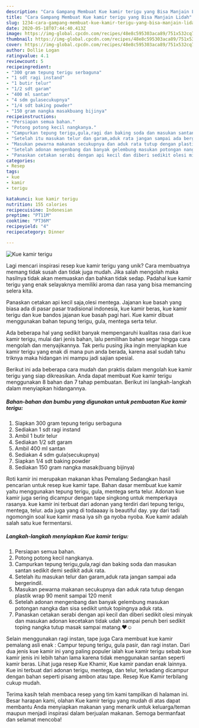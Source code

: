 ```yaml
---
description: "Cara Gampang Membuat Kue kamir terigu yang Bisa Manjain Lidah"
title: "Cara Gampang Membuat Kue kamir terigu yang Bisa Manjain Lidah"
slug: 1234-cara-gampang-membuat-kue-kamir-terigu-yang-bisa-manjain-lidah
date: 2020-05-18T07:44:40.413Z
image: https://img-global.cpcdn.com/recipes/48e8c595303aca89/751x532cq70/kue-kamir-terigu-foto-resep-utama.jpg
thumbnail: https://img-global.cpcdn.com/recipes/48e8c595303aca89/751x532cq70/kue-kamir-terigu-foto-resep-utama.jpg
cover: https://img-global.cpcdn.com/recipes/48e8c595303aca89/751x532cq70/kue-kamir-terigu-foto-resep-utama.jpg
author: Dollie Logan
ratingvalue: 4.1
reviewcount: 5
recipeingredient:
- "300 gram tepung terigu serbaguna"
- "1 sdt ragi instand"
- "1 butir telur"
- "1/2 sdt garam"
- "400 ml santan"
- "4 sdm gulasecukupnya"
- "1/4 sdt baking powder"
- "150 gram nangka masakbuang bijinya"
recipeinstructions:
- "Persiapan semua bahan."
- "Potong potong kecil nangkanya."
- "Campurkan tepung terigu,gula,ragi dan baking soda dan masukan santan sedikit demi sedikit aduk rata."
- "Setelah itu masukan telur dan garam,aduk rata jangan sampai ada bergerindil."
- "Masukan pewarna makanan secukupnya dan aduk rata tutup dengan plastik wrap 90 menit sampai 120 menit"
- "Setelah adonan mengenbang dan banyak gelembung masukan potongan nangka dan sisa sedikit untuk topingnya aduk rata."
- "Panaskan cetakan serabi dengan api kecil dan diberi sedikit olesi minyak dan masukan adonan kecetakan tidak udah sampai penuh beri sedikit toping nangka tutup masak sampai matang.❤☺️"
categories:
- Resep
tags:
- kue
- kamir
- terigu

katakunci: kue kamir terigu 
nutrition: 155 calories
recipecuisine: Indonesian
preptime: "PT11M"
cooktime: "PT36M"
recipeyield: "4"
recipecategory: Dinner

---
```



![Kue kamir terigu](https://img-global.cpcdn.com/recipes/48e8c595303aca89/751x532cq70/kue-kamir-terigu-foto-resep-utama.jpg)

Lagi mencari inspirasi resep kue kamir terigu yang unik? Cara membuatnya memang tidak susah dan tidak juga mudah. Jika salah mengolah maka hasilnya tidak akan memuaskan dan bahkan tidak sedap. Padahal kue kamir terigu yang enak selayaknya memiliki aroma dan rasa yang bisa memancing selera kita.

Panaskan cetakan api kecil saja,olesi mentega. Jajanan kue basah yang biasa ada di pasar pasar tradisional indonesia, kue kamir beras, kue kamir terigu dan kue bandos jajanan kue basah pagi hari. Kue kamir dibuat menggunakan bahan tepung terigu, gula, mentega serta telur.

Ada beberapa hal yang sedikit banyak mempengaruhi kualitas rasa dari kue kamir terigu, mulai dari jenis bahan, lalu pemilihan bahan segar hingga cara mengolah dan menyajikannya. Tak perlu pusing jika ingin menyiapkan kue kamir terigu yang enak di mana pun anda berada, karena asal sudah tahu triknya maka hidangan ini mampu jadi sajian spesial.


Berikut ini ada beberapa cara mudah dan praktis dalam mengolah kue kamir terigu yang siap dikreasikan. Anda dapat membuat Kue kamir terigu menggunakan 8 bahan dan 7 tahap pembuatan. Berikut ini langkah-langkah dalam menyiapkan hidangannya.

<!--inarticleads1-->

##### Bahan-bahan dan bumbu yang digunakan untuk pembuatan Kue kamir terigu:

1. Siapkan 300 gram tepung terigu serbaguna
1. Sediakan 1 sdt ragi instand
1. Ambil 1 butir telur
1. Sediakan 1/2 sdt garam
1. Ambil 400 ml santan
1. Sediakan 4 sdm gula(secukupnya)
1. Siapkan 1/4 sdt baking powder
1. Sediakan 150 gram nangka masak(buang bijinya)


Roti kamir ini merupakan makanan khas Pemalang Sedangkan hasil pencarian untuk resep kue kamir tape. Bahan dasar membuat kue kamir yaitu menggunakan tepung terigu, gula, mentega serta telur. Adonan kue kamir juga sering dicampur dengan tape singkong untuk memperkaya rasanya. kue kamir ini terbuat dari adonan yang terdiri dari tepung terigu, mentega, telur. ada juga yang di todaaaay is beautiful day. yay dari tadi ngomongin soal kue kamir masa iya sih ga nyoba nyoba. Kue kamir adalah salah satu kue fermentarsi. 

<!--inarticleads2-->

##### Langkah-langkah menyiapkan Kue kamir terigu:

1. Persiapan semua bahan.
1. Potong potong kecil nangkanya.
1. Campurkan tepung terigu,gula,ragi dan baking soda dan masukan santan sedikit demi sedikit aduk rata.
1. Setelah itu masukan telur dan garam,aduk rata jangan sampai ada bergerindil.
1. Masukan pewarna makanan secukupnya dan aduk rata tutup dengan plastik wrap 90 menit sampai 120 menit
1. Setelah adonan mengenbang dan banyak gelembung masukan potongan nangka dan sisa sedikit untuk topingnya aduk rata.
1. Panaskan cetakan serabi dengan api kecil dan diberi sedikit olesi minyak dan masukan adonan kecetakan tidak udah sampai penuh beri sedikit toping nangka tutup masak sampai matang.❤☺️


Selain menggunakan ragi instan, tape juga Cara membuat kue kamir pemalang asli enak : Campur tepung terigu, gula pasir, dan ragi instan. Dari dua jenis kue kamir ini yang paling populer ialah kue kamir terigu sebab kue kamir jenis ini lebih tahan lama karena tidak menggunakan santan seperti kamir beras. Lihat juga resep Kue Khamir, Kue kamir pandan enak lainnya. Kue ini terbuat dari adonan terigu, mentega, dan telur, terkadang dicampur dengan bahan seperti pisang ambon atau tape. Resep Kue Kamir terbilang cukup mudah. 

Terima kasih telah membaca resep yang tim kami tampilkan di halaman ini. Besar harapan kami, olahan Kue kamir terigu yang mudah di atas dapat membantu Anda menyiapkan makanan yang menarik untuk keluarga/teman maupun menjadi inspirasi dalam berjualan makanan. Semoga bermanfaat dan selamat mencoba!
